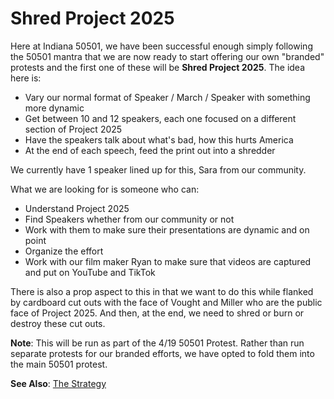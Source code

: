 # Shred Project 2025

Here at Indiana 50501, we have been successful enough simply following the 50501 mantra that we are now ready to start offering our own "branded" protests and the first one of these will be **Shred Project 2025**.  The idea here is:

* Vary our normal format of Speaker / March / Speaker with something more dynamic
* Get between 10 and 12 speakers, each one focused on a different section of Project 2025
* Have the speakers talk about what's bad, how this hurts America
* At the end of each speech, feed the print out into a shredder

We currently have 1 speaker lined up for this, Sara from our community.

What we are looking for is someone who can:

* Understand Project 2025
* Find Speakers whether from our community or not
* Work with them to make sure their presentations are dynamic and on point
* Organize the effort
* Work with our film maker Ryan to make sure that videos are captured and put on YouTube and TikTok

There is also a prop aspect to this in that we want to do this while flanked by cardboard cut outs with the face of Vought and Miller who are the public face of Project 2025.  And then, at the end, we need to shred or burn or destroy these cut outs.

**Note**: This will be run as part of the 4/19 50501 Protest.  Rather than run separate protests for our branded efforts, we have opted to fold them into the main 50501 protest.

**See Also**: [The Strategy](https://indiana50501.org/scott/essays/the_strategy.html)